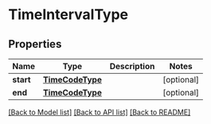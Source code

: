 # TimeIntervalType

## Properties
Name | Type | Description | Notes
------------ | ------------- | ------------- | -------------
**start** | [**TimeCodeType**](TimeCodeType.md) |  | [optional] 
**end** | [**TimeCodeType**](TimeCodeType.md) |  | [optional] 

[[Back to Model list]](../README.md#documentation-for-models) [[Back to API list]](../README.md#documentation-for-api-endpoints) [[Back to README]](../README.md)


